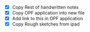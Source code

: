 - [X] Copy Rest of handwritten notes
- [X] Copy OPF application into new file
- [X] Add link to this in OPF application
- [X] Copy Rough sketches from ipad
